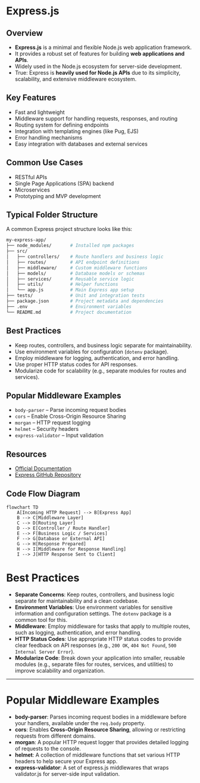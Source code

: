 # Express.js

## Overview
- **Express.js** is a minimal and flexible Node.js web application framework.
- It provides a robust set of features for building **web applications and APIs**.
- Widely used in the Node.js ecosystem for server-side development.
- True: Express is **heavily used for Node.js APIs** due to its simplicity, scalability, and extensive middleware ecosystem.

## Key Features
- Fast and lightweight
- Middleware support for handling requests, responses, and routing
- Routing system for defining endpoints
- Integration with templating engines (like Pug, EJS)
- Error handling mechanisms
- Easy integration with databases and external services

## Common Use Cases
- RESTful APIs
- Single Page Applications (SPA) backend
- Microservices
- Prototyping and MVP development

## Typical Folder Structure
A common Express project structure looks like this:
```graphql
my-express-app/
├── node_modules/       # Installed npm packages
├── src/
│   ├── controllers/    # Route handlers and business logic
│   ├── routes/         # API endpoint definitions
│   ├── middleware/     # Custom middleware functions
│   ├── models/         # Database models or schemas
│   ├── services/       # Reusable service logic
│   ├── utils/          # Helper functions
│   └── app.js          # Main Express app setup
├── tests/              # Unit and integration tests
├── package.json        # Project metadata and dependencies
├── .env                # Environment variables
└── README.md           # Project documentation
```

## Best Practices
- Keep routes, controllers, and business logic separate for maintainability.
- Use environment variables for configuration (`dotenv` package).
- Employ middleware for logging, authentication, and error handling.
- Use proper HTTP status codes for API responses.
- Modularize code for scalability (e.g., separate modules for routes and services).

## Popular Middleware Examples
- `body-parser` – Parse incoming request bodies
- `cors` – Enable Cross-Origin Resource Sharing
- `morgan` – HTTP request logging
- `helmet` – Security headers
- `express-validator` – Input validation

## Resources
- [Official Documentation](https://expressjs.com/)
- [Express GitHub Repository](https://github.com/expressjs/express)


## Code Flow Diagram

```mermaid
flowchart TD
    A[Incoming HTTP Request] --> B[Express App]
    B --> C[Middleware Layer]
    C --> D[Routing Layer]
    D --> E[Controller / Route Handler]
    E --> F[Business Logic / Services]
    F --> G[Database or External API]
    G --> H[Response Prepared]
    H --> I[Middleware for Response Handling]
    I --> J[HTTP Response Sent to Client]
```

# Best Practices
* **Separate Concerns**: Keep routes, controllers, and business logic separate for maintainability and a clean codebase.
* **Environment Variables**: Use environment variables for sensitive information and configuration settings. The `dotenv` package is a common tool for this.
* **Middleware**: Employ middleware for tasks that apply to multiple routes, such as logging, authentication, and error handling.
* **HTTP Status Codes**: Use appropriate HTTP status codes to provide clear feedback on API responses (e.g., `200 OK`, `404 Not Found`, `500 Internal Server Error`).
* **Modularize Code**: Break down your application into smaller, reusable modules (e.g., separate files for routes, services, and utilities) to improve scalability and organization.

---

# Popular Middleware Examples
* **body-parser**: Parses incoming request bodies in a middleware before your handlers, available under the `req.body` property.
* **cors**: Enables **Cross-Origin Resource Sharing**, allowing or restricting requests from different domains.
* **morgan**: A popular HTTP request logger that provides detailed logging of requests to the console.
* **helmet**: A collection of middleware functions that set various HTTP headers to help secure your Express app.
* **express-validator**: A set of express.js middlewares that wraps validator.js for server-side input validation.

